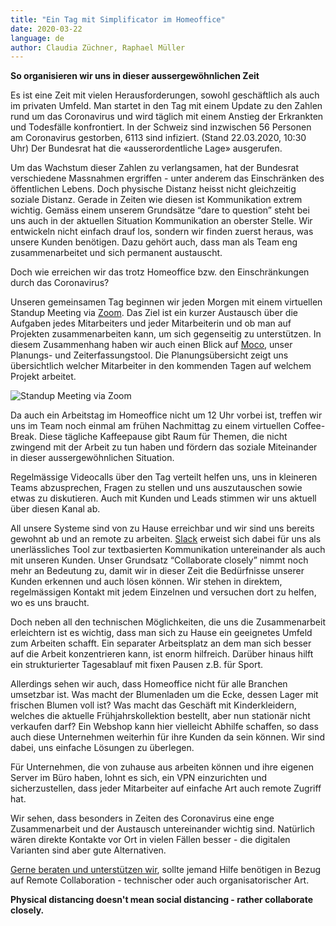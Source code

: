 ```yaml
---
title: "Ein Tag mit Simplificator im Homeoffice"
date: 2020-03-22
language: de
author: Claudia Züchner, Raphael Müller
---
```


**So organisieren wir uns in dieser aussergewöhnlichen Zeit**


Es ist eine Zeit mit vielen Herausforderungen, sowohl geschäftlich als auch im privaten Umfeld. Man startet in den Tag mit einem Update zu den Zahlen rund um das Coronavirus und wird täglich mit einem Anstieg der Erkrankten und Todesfälle konfrontiert. In der Schweiz sind inzwischen 56 Personen am Coronavirus gestorben, 6113 sind infiziert. (Stand 22.03.2020, 10:30 Uhr) Der Bundesrat hat die «ausserordentliche Lage» ausgerufen.

Um das Wachstum dieser Zahlen zu verlangsamen, hat der Bundesrat verschiedene Massnahmen ergriffen - unter anderem das Einschränken des öffentlichen Lebens. Doch physische Distanz heisst nicht gleichzeitig soziale Distanz. Gerade in Zeiten wie diesen ist Kommunikation extrem wichtig. Gemäss einem unserem Grundsätze “dare to question” steht bei uns auch in der aktuellen Situation Kommunikation an oberster Stelle. Wir entwickeln nicht einfach drauf los, sondern wir finden zuerst heraus, was unsere Kunden benötigen. Dazu gehört auch, dass man als Team eng zusammenarbeitet und sich permanent austauscht.

Doch wie erreichen wir das trotz Homeoffice bzw. den Einschränkungen durch das Coronavirus?

Unseren gemeinsamen Tag beginnen wir jeden Morgen mit einem virtuellen Standup Meeting via <a href="https://zoom.us" target="_blank" >Zoom</a>. Das Ziel ist ein kurzer Austausch über die Aufgaben jedes Mitarbeiters und jeder Mitarbeiterin und ob man auf Projekten zusammenarbeiten kann, um sich gegenseitig zu unterstützen. In diesem Zusammenhang haben wir auch einen Blick auf <a href="https://www.mocoapp.com/" target="_blank" >Moco</a>, unser Planungs- und Zeiterfassungstool. Die Planungsübersicht zeigt uns übersichtlich welcher Mitarbeiter in den kommenden Tagen auf welchem Projekt arbeitet.  


![Standup Meeting via Zoom](/images/20200320-zoom-call.jpeg)

Da auch ein Arbeitstag im Homeoffice nicht um 12 Uhr vorbei ist, treffen wir uns im Team noch einmal am frühen Nachmittag zu einem virtuellen Coffee-Break. Diese tägliche Kaffeepause gibt Raum für Themen, die nicht zwingend mit der Arbeit zu tun haben und fördern das soziale Miteinander in dieser aussergewöhnlichen Situation.

Regelmässige Videocalls über den Tag verteilt helfen uns, uns in kleineren Teams abzusprechen, Fragen zu stellen und uns auszutauschen sowie etwas zu diskutieren. Auch mit Kunden und Leads stimmen wir uns aktuell über diesen Kanal ab.

All unsere Systeme sind von zu Hause erreichbar und wir sind uns bereits gewohnt ab und an remote zu arbeiten. <a href="https://slack.com/intl/de-ch/" target="_blank" >Slack</a> erweist sich dabei für uns als unerlässliches Tool zur textbasierten Kommunikation untereinander als auch mit unseren Kunden. Unser Grundsatz “Collaborate closely” nimmt noch mehr an Bedeutung zu, damit wir in dieser Zeit die Bedürfnisse unserer Kunden erkennen und auch lösen können. Wir stehen in direktem, regelmässigen Kontakt mit jedem Einzelnen und versuchen dort zu helfen, wo es uns braucht.

Doch neben all den technischen Möglichkeiten, die uns die Zusammenarbeit erleichtern ist es wichtig, dass man sich zu Hause ein geeignetes Umfeld zum Arbeiten schafft. Ein separater Arbeitsplatz an dem man sich besser auf die Arbeit konzentrieren kann, ist enorm hilfreich. Darüber hinaus hilft ein strukturierter Tagesablauf mit fixen Pausen z.B. für Sport.

Allerdings sehen wir auch, dass Homeoffice nicht für alle Branchen umsetzbar ist. Was macht der Blumenladen um die Ecke, dessen Lager mit frischen Blumen voll ist? Was macht das Geschäft mit Kinderkleidern, welches die aktuelle Frühjahrskollektion bestellt, aber nun stationär nicht verkaufen darf? Ein Webshop kann hier vielleicht Abhilfe schaffen, so dass auch diese Unternehmen weiterhin für ihre Kunden da sein können. Wir sind dabei, uns einfache Lösungen zu überlegen.

Für Unternehmen, die von zuhause aus arbeiten können und ihre eigenen Server im Büro haben, lohnt es sich, ein VPN einzurichten und sicherzustellen, dass jeder Mitarbeiter auf einfache Art auch remote Zugriff hat.

Wir sehen, dass besonders in Zeiten des Coronavirus eine enge Zusammenarbeit und der Austausch untereinander wichtig sind. Natürlich wären direkte Kontakte vor Ort in vielen Fällen besser - die digitalen Varianten sind aber gute Alternativen.

[Gerne beraten und unterstützen wir](https://www.simplificator.com/contact), sollte jemand Hilfe benötigen in Bezug auf Remote Collaboration - technischer oder auch organisatorischer Art.

**Physical distancing doesn't mean social distancing - rather collaborate closely.**
